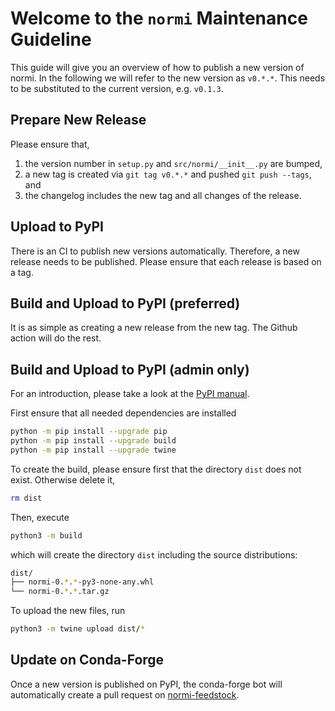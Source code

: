 # Welcome to the `normi` Maintenance Guideline

This guide will give you an overview of how to publish a new version of normi. In the following we will refer to the new version as `v0.*.*`. This needs to be substituted to the current version, e.g. `v0.1.3`.

## Prepare New Release

Please ensure that,

1. the version number in `setup.py` and `src/normi/__init__.py` are bumped,
1. a new tag is created via `git tag v0.*.*` and pushed `git push --tags`, and 
1. the changelog includes the new tag and all changes of the release.

## Upload to PyPI

There is an CI to publish new versions automatically. Therefore, a new release
needs to be published. Please ensure that each release is based on a tag.

## Build and Upload to PyPI (preferred)

It is as simple as creating a new release from the new tag. The Github action
will do the rest.

## Build and Upload to PyPI (admin only)

For an introduction, please take a look at the [PyPI manual](https://packaging.python.org/en/latest/tutorials/packaging-projects/).

First ensure that all needed dependencies are installed
```bash
python -m pip install --upgrade pip
python -m pip install --upgrade build
python -m pip install --upgrade twine
```

To create the build, please ensure first that the directory `dist` does not exist. Otherwise delete it,
```bash
rm dist
```
Then, execute
```bash
python3 -m build
``` 
which will create the directory `dist` including the source distributions:
```bash
dist/
├── normi-0.*.*-py3-none-any.whl
└── normi-0.*.*.tar.gz
```
To upload the new files, run
```bash
python3 -m twine upload dist/*
```

## Update on Conda-Forge
Once a new version is published on PyPI, the conda-forge bot will automatically create a pull request on [normi-feedstock](https://github.com/conda-forge/normi-feedstock).
